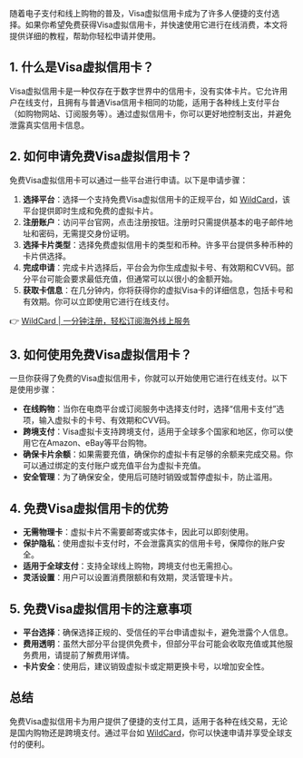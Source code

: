 随着电子支付和线上购物的普及，Visa虚拟信用卡成为了许多人便捷的支付选择。如果你希望免费获得Visa虚拟信用卡，并快速使用它进行在线消费，本文将提供详细的教程，帮助你轻松申请并使用。

## 1. 什么是Visa虚拟信用卡？

Visa虚拟信用卡是一种仅存在于数字世界中的信用卡，没有实体卡片。它允许用户在线支付，且拥有与普通Visa信用卡相同的功能，适用于各种线上支付平台（如购物网站、订阅服务等）。通过虚拟信用卡，你可以更好地控制支出，并避免泄露真实信用卡信息。

## 2. 如何申请免费Visa虚拟信用卡？

免费Visa虚拟信用卡可以通过一些平台进行申请。以下是申请步骤：

1. **选择平台**：选择一个支持免费Visa虚拟信用卡的正规平台，如 [WildCard](https://bit.ly/bewildcard)，该平台提供即时生成和免费的虚拟卡片。
2. **注册账户**：访问平台官网，点击注册按钮。注册时只需提供基本的电子邮件地址和密码，无需提交身份证明。
3. **选择卡片类型**：选择免费虚拟信用卡的类型和币种。许多平台提供多种币种的卡片供选择。
4. **完成申请**：完成卡片选择后，平台会为你生成虚拟卡号、有效期和CVV码。部分平台可能会要求最低充值，但通常可以以很小的金额开始。
5. **获取卡信息**：在几分钟内，你将获得你的虚拟Visa卡的详细信息，包括卡号和有效期。你可以立即使用它进行在线支付。

👉 [WildCard | 一分钟注册，轻松订阅海外线上服务](https://bit.ly/bewildcard)

## 3. 如何使用免费Visa虚拟信用卡？

一旦你获得了免费的Visa虚拟信用卡，你就可以开始使用它进行在线支付。以下是使用步骤：

- **在线购物**：当你在电商平台或订阅服务中选择支付时，选择“信用卡支付”选项，输入虚拟卡的卡号、有效期和CVV码。
- **跨境支付**：Visa虚拟卡支持跨境支付，适用于全球多个国家和地区，你可以使用它在Amazon、eBay等平台购物。
- **确保卡片余额**：如果需要充值，确保你的虚拟卡有足够的余额来完成交易。你可以通过绑定的支付账户或充值平台为虚拟卡充值。
- **安全管理**：为了确保安全，使用后可随时销毁或暂停虚拟卡，防止滥用。

## 4. 免费Visa虚拟信用卡的优势

- **无需物理卡**：虚拟卡片不需要邮寄或实体卡，因此可以即刻使用。
- **保护隐私**：使用虚拟卡支付时，不会泄露真实的信用卡号，保障你的账户安全。
- **适用于全球支付**：支持全球线上购物，跨境支付也无需担心。
- **灵活设置**：用户可以设置消费限额和有效期，灵活管理卡片。

## 5. 免费Visa虚拟信用卡的注意事项

- **平台选择**：确保选择正规的、受信任的平台申请虚拟卡，避免泄露个人信息。
- **费用透明**：虽然大部分平台提供免费卡，但部分平台可能会收取充值或其他服务费用，请提前了解费用详情。
- **卡片安全**：使用后，建议销毁虚拟卡或定期更换卡号，以增加安全性。

## 总结

免费Visa虚拟信用卡为用户提供了便捷的支付工具，适用于各种在线交易，无论是国内购物还是跨境支付。通过平台如 [WildCard](https://bit.ly/bewildcard)，你可以快速申请并享受全球支付的便利。